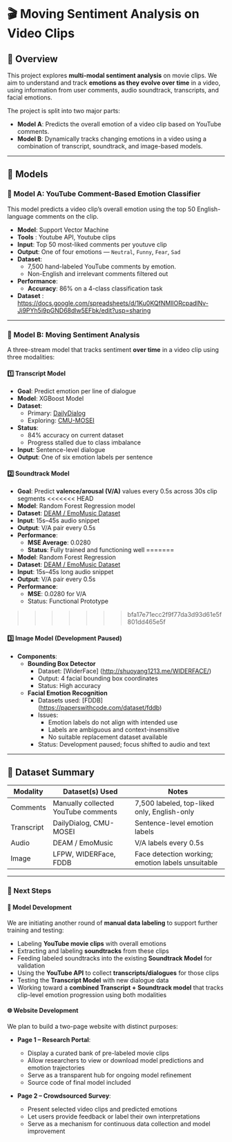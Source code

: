 # 🎬 Moving Sentiment Analysis on Video Clips

## 📌 Overview

This project explores **multi-modal sentiment analysis** on movie clips. We aim to understand and track **emotions as they evolve over time** in a video, using information from user comments, audio soundtrack, transcripts, and facial emotions.

The project is split into two major parts:
- **Model A**: Predicts the overall emotion of a video clip based on YouTube comments.
- **Model B**: Dynamically tracks changing emotions in a video using a combination of transcript, soundtrack, and image-based models.

---

## 🧠 Models

### 🧾 Model A: YouTube Comment-Based Emotion Classifier

This model predicts a video clip’s overall emotion using the top 50 English-language comments on the clip.

- **Model**: Support Vector Machine 
- **Tools** : Youtube API, Youtube clips
- **Input**: Top 50 most-liked comments per youtuve clip
- **Output**: One of four emotions — `Neutral`, `Funny`, `Fear`, `Sad`
- **Dataset**:
  - 7,500 hand-labeled YouTube comments by emotion. 
  - Non-English and irrelevant comments filtered out
- **Performance**:  
  - **Accuracy**: 86% on a 4-class classification task
- **Dataset** : https://docs.google.com/spreadsheets/d/1Ku0KQfNMllORcpadlNv-Ji9PYh5i9pGND68dlw5EFbk/edit?usp=sharing 

---

### 🎥 Model B: Moving Sentiment Analysis

A three-stream model that tracks sentiment **over time** in a video clip using three modalities:

#### 1️⃣ Transcript Model
- **Goal**: Predict emotion per line of dialogue
- **Model**: XGBoost Model
- **Dataset**: 
  - Primary: [DailyDialog](https://paperswithcode.com/dataset/dailydialog)
  - Exploring: [CMU-MOSEI](http://multicomp.cs.cmu.edu/resources/cmu-mosei-dataset/)
- **Status**: 
  - 84% accuracy on current dataset
  - Progress stalled due to class imbalance
- **Input**: Sentence-level dialogue
- **Output**: One of six emotion labels per sentence

#### 2️⃣ Soundtrack Model
- **Goal**: Predict **valence/arousal (V/A)** values every 0.5s across 30s clip segments
<<<<<<< HEAD
- **Model**: Random Forest Regression model 
- **Dataset**: [DEAM / EmoMusic Dataset](https://cvml.unige.ch/databases/DEAM/)
- **Input**: 15s–45s audio snippet
- **Output**: V/A pair every 0.5s
- **Performance**: 
  - **MSE Average**: 0.0280
  - **Status**: Fully trained and functioning well
=======
- **Model**: Random Forest Regression 
- **Dataset**: [DEAM / EmoMusic Dataset](https://github.com/metalbubble/DEAM)
- **Input**: 15s–45s long audio snippet
- **Output**: V/A pair every 0.5s
- **Performance**: 
  - **MSE**: 0.0280 for V/A
  - Status: Functional Prototype 
>>>>>>> bfa17e71ecc2f9f77da3d93d61e5f801dd465e5f

#### 3️⃣ Image Model (Development Paused)
- **Components**:
  - **Bounding Box Detector**
    - Dataset: [WiderFace] (http://shuoyang1213.me/WIDERFACE/)
    - Output: 4 facial bounding box coordinates
    - Status: High accuracy
  - **Facial Emotion Recognition**
    - Datasets used: [FDDB] (https://paperswithcode.com/dataset/fddb)
    - Issues:
      - Emotion labels do not align with intended use
      - Labels are ambiguous and context-insensitive
      - No suitable replacement dataset available
    - Status: Development paused; focus shifted to audio and text

---

## 🧪 Dataset Summary

| Modality   | Dataset(s) Used                     | Notes |
|------------|-------------------------------------|-------|
| Comments   | Manually collected YouTube comments | 7,500 labeled, top-liked only, English-only |
| Transcript | DailyDialog, CMU-MOSEI              | Sentence-level emotion labels |
| Audio      | DEAM / EmoMusic                     | V/A labels every 0.5s |
| Image      | LFPW, WIDERFace, FDDB               | Face detection working; emotion labels unsuitable |

---

### 🌱 Next Steps

#### 🔄 Model Development

We are initiating another round of **manual data labeling** to support further training and testing:

- Labeling **YouTube movie clips** with overall emotions
- Extracting and labeling **soundtracks** from these clips
- Feeding labeled soundtracks into the existing **Soundtrack Model** for validation
- Using the **YouTube API** to collect **transcripts/dialogues** for those clips
- Testing the **Transcript Model** with new dialogue data
- Working toward a **combined Transcript + Soundtrack model** that tracks clip-level emotion progression using both modalities

#### 🌐 Website Development

We plan to build a two-page website with distinct purposes:

- **Page 1 – Research Portal**:  
  - Display a curated bank of pre-labeled movie clips  
  - Allow researchers to view or download model predictions and emotion trajectories  
  - Serve as a transparent hub for ongoing model refinement
  - Source code of final model included

- **Page 2 – Crowdsourced Survey**:  
  - Present selected video clips and predicted emotions  
  - Let users provide feedback or label their own interpretations  
  - Serve as a mechanism for continuous data collection and model improvement

